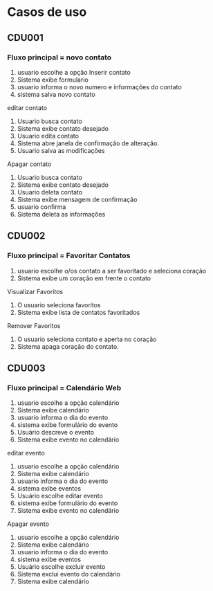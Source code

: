 # Casos de uso


## CDU001

### Fluxo principal = novo contato
1. usuario escolhe a opção Inserir contato
2. Sistema exibe formulario
3. usuario informa o novo numero e informações do contato
4. sistema salva novo contato

editar contato
1. Usuario busca contato
2. Sistema exibe contato desejado
3. Usuario edita contato 
4. Sistema abre janela de confirmação de alteração.
5. Usuario salva as modificações

 Apagar contato
1. Usuario busca contato
2. Sistema exibe contato desejado
3. Usuario deleta contato
4. Sistema exibe mensagem de confirmação 
5. usuario confirma 
6. Sistema deleta as informações

## CDU002

### Fluxo principal = Favoritar Contatos
1. usuario escolhe o/os contato a ser favoritado e seleciona coração
2. Sistema exibe um coração em frente o contato

Visualizar Favoritos
1. O usuario seleciona favoritos
2. Sistema exibe lista de contatos favoritados

Remover Favoritos
1. O usuario seleciona contato e aperta no coração
2. Sistema apaga coração do contato.

## CDU003

### Fluxo principal = Calendário Web
1. usuario escolhe a opção calendário
2. Sistema exibe calendário
3. usuario informa o dia do evento 
4. sistema exibe formulário do evento
5. Usuário descreve o evento
6. Sistema exibe evento no calendário

editar evento
1. usuario escolhe a opção calendário
2. Sistema exibe calendário
3. usuario informa o dia do evento 
4. sistema exibe eventos
5. Usuário escolhe editar evento
6. sistema exibe formulário do evento
7. Sistema exibe evento no calendário

 Apagar evento
1. usuario escolhe a opção calendário
2. Sistema exibe calendário
3. usuario informa o dia do evento 
4. sistema exibe eventos
5. Usuário escolhe excluir evento
6. Sistema exclui evento do calendário
7. Sistema exibe calendário


